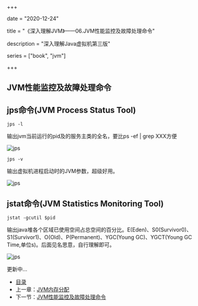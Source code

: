 +++

date = "2020-12-24"

title = "《深入理解JVM》——06.JVM性能监控及故障处理命令"

description = "深入理解Java虚拟机第三版"

series = ["book", "jvm"]

+++

## JVM性能监控及故障处理命令
                                                                                    
jps命令(JVM Process Status Tool)
-

`jps -l `

输出jvm当前运行的pid及的服务主类的全名，要比ps -ef | grep XXX方便

![jps](https://gopher-cn.icu/images/jvm/jps-1.png)

`jps -v `

输出虚拟机进程启动时的JVM参数，超级好用。

![jps](https://gopher-cn.icu/images/jvm/jps-2.jpg)


jstat命令(JVM Statistics Monitoring Tool)
-

`jstat -gcutil $pid`

输出java堆各个区域已使用空间占总空间的百分比。E(Eden)、S0(Survivor0)、S1(Survivor1)、O(Old)、P(Permanent)、YGC(Young GC)、YGCT(Young GC Time,单位s)。后面见名思意，自行理解即可。

![jps](https://gopher-cn.icu/images/jvm/jps-3.jpg)


更新中...


- [目录](../)
- 上一章：[JVM内存分配](../jvm-5-memery-allocate)
- 下一节：[JVM性能监控及故障处理命令](../jvm-6-tool)

















































